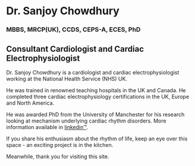 # Dr. Sanjoy Chowdhury 
### MBBS, MRCP(UK), CCDS, CEPS-A, ECES, PhD
## Consultant Cardiologist and Cardiac Electrophysiologist



Dr. Sanjoy Chowdhury is a cardiologist and cardiac electrophysiologist working at the National Health Service (NHS) UK.

He was trained in renowned teaching hospitals in the UK and Canada. 
He completed three cardiac electrophysiology certifications in the UK, Europe and North America. 

He was awarded PhD from the University of Manchester for his research looking at mechanism underlying cardiac rhythm disorders. More information available in [linkedin™](https://www.linkedin.com/in/sanjoykumar/).

If you share his enthusiasm about the rhythm of life, keep an eye over this space - an exciting project is in the kitchen.

Meanwhile, thank you for visiting this site. 
